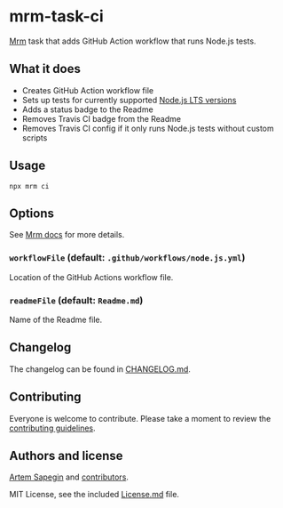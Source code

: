 <!-- CI -->

# mrm-task-ci

[Mrm](https://github.com/sapegin/mrm) task that adds GitHub Action workflow that runs Node.js tests.

## What it does

- Creates GitHub Action workflow file
- Sets up tests for currently supported [Node.js LTS versions](https://nodejs.org/en/about/releases/)
- Adds a status badge to the Readme
- Removes Travis CI badge from the Readme
- Removes Travis CI config if it only runs Node.js tests without custom scripts

## Usage

```
npx mrm ci
```

## Options

See [Mrm docs](../../docs/Getting_started.md) for more details.

### `workflowFile` (default: `.github/workflows/node.js.yml`)

Location of the GitHub Actions workflow file.

### `readmeFile` (default: `Readme.md`)

Name of the Readme file.

## Changelog

The changelog can be found in [CHANGELOG.md](CHANGELOG.md).

## Contributing

Everyone is welcome to contribute. Please take a moment to review the [contributing guidelines](../../Contributing.md).

## Authors and license

[Artem Sapegin](https://sapegin.me) and [contributors](https://github.com/sapegin/mrm/graphs/contributors).

MIT License, see the included [License.md](License.md) file.
